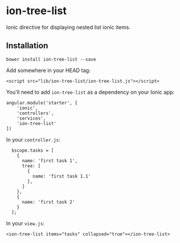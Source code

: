 # ion-tree-list

Ionic directive for displaying nested list ionic items.

## Installation

```
bower install ion-tree-list --save
```

Add somewhere in your HEAD tag:

```
<script src="lib/ion-tree-list/ion-tree-list.js"></script>
```

You'll need to add ```ion-tree-list``` as a dependency on your Ionic app:

```
angular.module('starter', [
    'ionic', 
    'controllers', 
    'services', 
    'ion-tree-list'
])
```

In your ```controller.js```:

```
  $scope.tasks = [
    {
      name: 'first task 1',
      tree: [
        {
          name: 'first task 1.1'
        },
      ]
    },
    {
      name: 'first task 2'
    }
  ];    
```


In your ```view.js```:

```
<ion-tree-list items="tasks" collapsed="true"></ion-tree-list>
```
